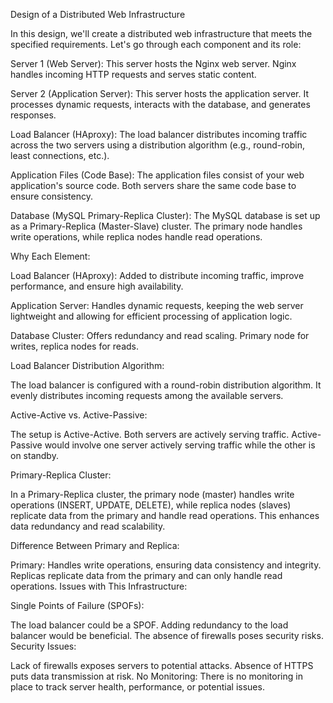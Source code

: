 Design of a Distributed Web Infrastructure

In this design, we'll create a distributed web infrastructure that meets the specified requirements. Let's go through each component and its role:

Server 1 (Web Server):
This server hosts the Nginx web server. Nginx handles incoming HTTP requests and serves static content.

Server 2 (Application Server):
This server hosts the application server. It processes dynamic requests, interacts with the database, and generates responses.

Load Balancer (HAproxy):
The load balancer distributes incoming traffic across the two servers using a distribution algorithm (e.g., round-robin, least connections, etc.).

Application Files (Code Base):
The application files consist of your web application's source code. Both servers share the same code base to ensure consistency.

Database (MySQL Primary-Replica Cluster):
The MySQL database is set up as a Primary-Replica (Master-Slave) cluster. The primary node handles write operations, while replica nodes handle read operations.

Why Each Element:

Load Balancer (HAproxy): Added to distribute incoming traffic, improve performance, and ensure high availability.

Application Server: Handles dynamic requests, keeping the web server lightweight and allowing for efficient processing of application logic.

Database Cluster: Offers redundancy and read scaling. Primary node for writes, replica nodes for reads.

Load Balancer Distribution Algorithm:

The load balancer is configured with a round-robin distribution algorithm. It evenly distributes incoming requests among the available servers.

Active-Active vs. Active-Passive:

The setup is Active-Active. Both servers are actively serving traffic. Active-Passive would involve one server actively serving traffic while the other is on standby.

Primary-Replica Cluster:

In a Primary-Replica cluster, the primary node (master) handles write operations (INSERT, UPDATE, DELETE), while replica nodes (slaves) replicate data from the primary and handle read operations. This enhances data redundancy and read scalability.

Difference Between Primary and Replica:

Primary: Handles write operations, ensuring data consistency and integrity. Replicas replicate data from the primary and can only handle read operations.
Issues with This Infrastructure:

Single Points of Failure (SPOFs):

The load balancer could be a SPOF. Adding redundancy to the load balancer would be beneficial.
The absence of firewalls poses security risks.
Security Issues:

Lack of firewalls exposes servers to potential attacks.
Absence of HTTPS puts data transmission at risk.
No Monitoring:
There is no monitoring in place to track server health, performance, or potential issues.
